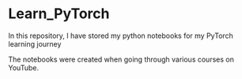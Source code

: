 # Learn_PyTorch
In this repository, I have stored my python notebooks for my PyTorch learning journey

The notebooks were created when going through various courses on YouTube.
